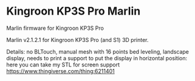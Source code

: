 # Kingroon KP3S Pro Marlin
Marlin firmware for Kingroon KP3S Pro

Marlin v2.1.2.1 for Kingroon KP3S Pro (and S1) 3D printer.

Details:
no BLTouch, 
manual mesh with 16 points bed leveling,
landscape display, needs to print a support to put the display in horizontal position: here you can take my STL for screen support https://www.thingiverse.com/thing:6211401

